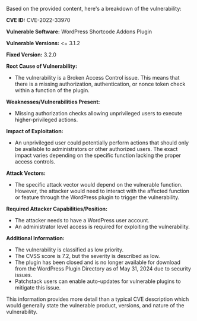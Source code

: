Based on the provided content, here's a breakdown of the vulnerability:

**CVE ID:** CVE-2022-33970

**Vulnerable Software:** WordPress Shortcode Addons Plugin

**Vulnerable Versions:** <= 3.1.2

**Fixed Version:** 3.2.0

**Root Cause of Vulnerability:**
- The vulnerability is a Broken Access Control issue. This means that there is a missing authorization, authentication, or nonce token check within a function of the plugin.

**Weaknesses/Vulnerabilities Present:**
- Missing authorization checks allowing unprivileged users to execute higher-privileged actions.

**Impact of Exploitation:**
- An unprivileged user could potentially perform actions that should only be available to administrators or other authorized users. The exact impact varies depending on the specific function lacking the proper access controls.

**Attack Vectors:**
- The specific attack vector would depend on the vulnerable function. However, the attacker would need to interact with the affected function or feature through the WordPress plugin to trigger the vulnerability.

**Required Attacker Capabilities/Position:**
- The attacker needs to have a WordPress user account.
- An administrator level access is required for exploiting the vulnerability.

**Additional Information:**
- The vulnerability is classified as low priority.
- The CVSS score is 7.2, but the severity is described as low.
- The plugin has been closed and is no longer available for download from the WordPress Plugin Directory as of May 31, 2024 due to security issues.
- Patchstack users can enable auto-updates for vulnerable plugins to mitigate this issue.

This information provides more detail than a typical CVE description which would generally state the vulnerable product, versions, and nature of the vulnerability.